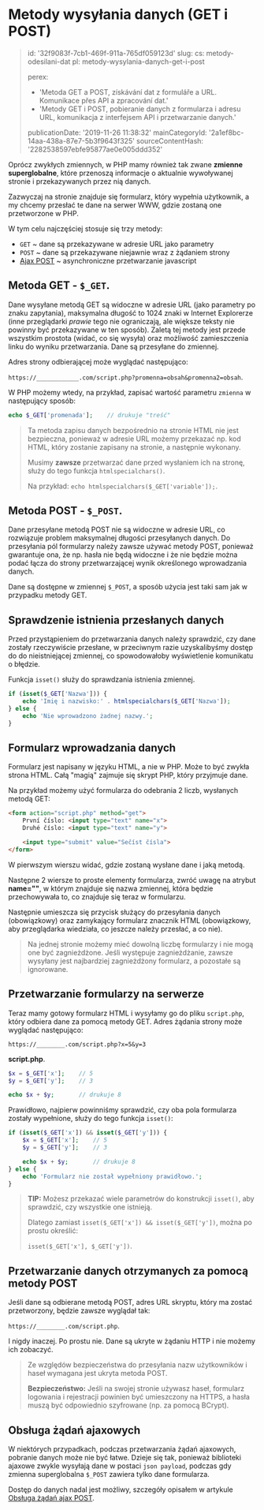 Metody wysyłania danych (GET i POST)
====================================

> id: '32f9083f-7cb1-469f-911a-765df059123d'
> slug:
> 	cs: metody-odesilani-dat
> 	pl: metody-wysylania-danych-get-i-post
> 
> perex:
> 	- 'Metoda GET a POST, získávání dat z formuláře a URL. Komunikace přes API a zpracování dat.'
> 	- 'Metody GET i POST, pobieranie danych z formularza i adresu URL, komunikacja z interfejsem API i przetwarzanie danych.'
> 
> publicationDate: '2019-11-26 11:38:32'
> mainCategoryId: '2a1ef8bc-14aa-438a-87e7-5b3f9643f325'
> sourceContentHash: '2282538597ebfe95877ae0e005ddd352'

Oprócz zwykłych zmiennych, w PHP mamy również tak zwane **zmienne superglobalne**, które przenoszą informacje o aktualnie wywoływanej stronie i przekazywanych przez nią danych.

Zazwyczaj na stronie znajduje się formularz, który wypełnia użytkownik, a my chcemy przesłać te dane na serwer WWW, gdzie zostaną one przetworzone w PHP.

W tym celu najczęściej stosuje się trzy metody:

- `GET` ~ dane są przekazywane w adresie URL jako parametry
- `POST` ~ dane są przekazywane niejawnie wraz z żądaniem strony
- <a href="/ajax-post">Ajax POST</a> ~ asynchroniczne przetwarzanie javascript

Metoda GET - `$_GET`.
--------------------

Dane wysyłane metodą GET są widoczne w adresie URL (jako parametry po znaku zapytania), maksymalna długość to 1024 znaki w Internet Explorerze (inne przeglądarki *prawie* tego nie ograniczają, ale większe teksty nie powinny być przekazywane w ten sposób). Zaletą tej metody jest przede wszystkim prostota (widać, co się wysyła) oraz możliwość zamieszczenia linku do wyniku przetwarzania. Dane są przesyłane do zmiennej.

Adres strony odbierającej może wyglądać następująco:

`https://____________.com/script.php?promenna=obsah&promenna2=obsah`.

W PHP możemy wtedy, na przykład, zapisać wartość parametru `zmienna` w następujący sposób:

```php
echo $_GET['promenada'];	// drukuje "treść"
```

> Ta metoda zapisu danych bezpośrednio na stronie HTML nie jest bezpieczna, ponieważ w adresie URL możemy przekazać np. kod HTML, który zostanie zapisany na stronie, a następnie wykonany.
>
> Musimy **zawsze** przetwarzać dane przed wysłaniem ich na stronę, służy do tego funkcja `htmlspecialchars()`.
>
> Na przykład: `echo htmlspecialchars($_GET['variable']);`.

Metoda POST - `$_POST`.
----------------------

Dane przesyłane metodą POST nie są widoczne w adresie URL, co rozwiązuje problem maksymalnej długości przesyłanych danych. Do przesyłania pól formularzy należy zawsze używać metody POST, ponieważ gwarantuje ona, że np. hasła nie będą widoczne i że nie będzie można podać łącza do strony przetwarzającej wynik określonego wprowadzania danych.

Dane są dostępne w zmiennej `$_POST`, a sposób użycia jest taki sam jak w przypadku metody GET.

Sprawdzenie istnienia przesłanych danych
--------------------------------

Przed przystąpieniem do przetwarzania danych należy sprawdzić, czy dane zostały rzeczywiście przesłane, w przeciwnym razie uzyskalibyśmy dostęp do
 do nieistniejącej zmiennej, co spowodowałoby wyświetlenie komunikatu o błędzie.

Funkcja `isset()` służy do sprawdzania istnienia zmiennej.

```php
if (isset($_GET['Nazwa'])) {
    echo 'Imię i nazwisko:' . htmlspecialchars($_GET['Nazwa']);
} else {
    echo 'Nie wprowadzono żadnej nazwy.';
}
```

Formularz wprowadzania danych
------------------------

Formularz jest napisany w języku HTML, a nie w PHP. Może to być zwykła strona HTML. Całą "magią" zajmuje się skrypt PHP, który przyjmuje dane.

Na przykład możemy użyć formularza do odebrania 2 liczb, wysłanych metodą GET:

```html
<form action="script.php" method="get">
    První číslo: <input type="text" name="x">
    Druhé číslo: <input type="text" name="y">

    <input type="submit" value="Sečíst čísla">
</form>
```

W pierwszym wierszu widać, gdzie zostaną wysłane dane i jaką metodą.

Następne 2 wiersze to proste elementy formularza, zwróć uwagę na atrybut **name=""**, w którym znajduje się nazwa zmiennej, która będzie przechowywała to, co znajduje się teraz w formularzu.

Następnie umieszcza się przycisk służący do przesyłania danych (obowiązkowy) oraz zamykający formularz znacznik HTML (obowiązkowy, aby przeglądarka wiedziała, co jeszcze należy przesłać, a co nie).

> Na jednej stronie możemy mieć dowolną liczbę formularzy i nie mogą one być zagnieżdżone. Jeśli występuje zagnieżdżanie, zawsze wysyłany jest najbardziej zagnieżdżony formularz, a pozostałe są ignorowane.

Przetwarzanie formularzy na serwerze
-------------------------------

Teraz mamy gotowy formularz HTML i wysyłamy go do pliku `script.php`, który odbiera dane za pomocą metody GET. Adres żądania strony może wyglądać następująco:

`https://________.com/script.php?x=5&y=3`

**script.php**.

```php
$x = $_GET['x'];	// 5
$y = $_GET['y'];	// 3

echo $x + $y;		// drukuje 8
```

Prawidłowo, najpierw powinniśmy sprawdzić, czy oba pola formularza zostały wypełnione, służy do tego funkcja `isset()`:

```php
if (isset($_GET['x']) && isset($_GET['y'])) {
    $x = $_GET['x'];	// 5
    $y = $_GET['y'];	// 3

    echo $x + $y;		// drukuje 8
} else {
    echo 'Formularz nie został wypełniony prawidłowo.';
}
```

> **TIP:** Możesz przekazać wiele parametrów do konstrukcji `isset()`, aby sprawdzić, czy wszystkie one istnieją.
>
> Dlatego zamiast `isset($_GET['x']) && isset($_GET['y'])`, można po prostu określić:
>
> `isset($_GET['x'], $_GET['y'])`.

Przetwarzanie danych otrzymanych za pomocą metody POST
--------------------------------------

Jeśli dane są odbierane metodą POST, adres URL skryptu, który ma zostać przetworzony, będzie zawsze wyglądał tak:

`https://________.com/script.php`.

I nigdy inaczej. Po prostu nie. Dane są ukryte w żądaniu HTTP i nie możemy ich zobaczyć.

> Ze względów bezpieczeństwa do przesyłania nazw użytkowników i haseł wymagana jest ukryta metoda POST.
>
> **Bezpieczeństwo:** Jeśli na swojej stronie używasz haseł, formularz logowania i rejestracji powinien być umieszczony na HTTPS, a hasła muszą być odpowiednio szyfrowane (np. za pomocą BCrypt).

Obsługa żądań ajaxowych
------------------------------

W niektórych przypadkach, podczas przetwarzania żądań ajaxowych, pobranie danych może nie być łatwe. Dzieje się tak, ponieważ biblioteki ajaxowe zwykle wysyłają dane w postaci `json payload`, podczas gdy zmienna superglobalna `$_POST` zawiera tylko dane formularza.

Dostęp do danych nadal jest możliwy, szczegóły opisałem w artykule <a href="/ajax-post">Obsługa żądań ajax POST</a>.
